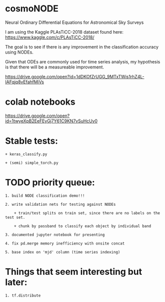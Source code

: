 # cosmoNODE
Neural Ordinary Differential Equations for Astronomical Sky Surveys

I am using the Kaggle PLAsTiCC-2018 dataset found here: https://www.kaggle.com/c/PLAsTiCC-2018/

The goal is to see if there is any improvement in the classification accuracy using NODEs.

Given that ODEs are commonly used for time series analysis, my hypothesis is that there will be a measureable improvement.

https://drive.google.com/open?id=1dDKOfZrUGG_9MTxTWis1rhZ4L-IAFqjq8vEfahfMiVs

# colab notebooks
https://drive.google.com/open?id=1twyeXpB2EeFEyGj7Y61C9KN7vSuHcUv0 


# Stable tests:
	+ keras_classify.py

	+ (semi) simple_torch.py


# TODO priority queue:
	1. build NODE classification demo!!!

	2. write validation nets for testing against NODEs 

		+ train/test splits on train set, since there are no labels on the test set.

		+ chunk by passband to classify each object by individual band

	3. documented jupyter notebook for presenting

	4. fix pd.merge memory inefficiency with onsite concat 

	5. base index on 'mjd' column (time series indexing)


# Things that seem interesting but later:
	
	1. tf.distribute